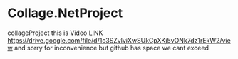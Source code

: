 # Collage.NetProject
collageProject
this is Video LINK https://drive.google.com/file/d/1c3SZvlviXwSUkCpXKj5vONk7dz1rEkW2/view
and sorry for inconvenience but github has space we cant exceed
